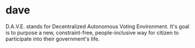# dave
D.A.V.E. stands for Decentralized Autonomous Voting Environment. It's goal is to purpose a new, constraint-free, people-inclusive way for citizen to participate into their government's life.
